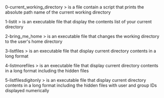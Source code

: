 0-current_working_directory > is a file contain a script that prints the absolute path name of the current working directory

1-listit > is an executable file that display the contents list of your current directory

2-bring_me_home > is an executable file that changes the working directory to the user's home directory

3-listfiles > is an executable file that display current directory contents in a long format

4-listmorefiles > is an executable file that display current directory contents in a long format including the hidden files

5-listfilesdigitonly > is an executable file that display current directory contents in a long format including the hidden files with user and group IDs displayed numerically
